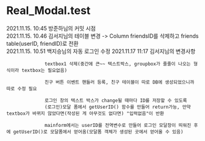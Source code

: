 # Real_Modal.test

2021.11.15. 10:45 방준하님의 커밋 시점   
2021.11.15. 10.46 김서지님의 테이블 변경 -> Column friendsID를 삭제하고 friends table(userID, friendID)로 전환   
2021.11.15. 10.51 백지승님의 자동 로그인 수정
2021.11.17  11:17 김서지님의 변경사항   
                  
                  textbox1 삭제(중간에 큰~~ 텍스트박스, groupbox가 줄줄이 나오는 형식이라 textbox는 필요없음)

                  친구 버튼 이벤트 핸들러 등록, 친구 테이블이 따로 DB에 생성되었으니까 따로 수정 필요

                  로그인 창의 텍스트 박스가 change될 때마다 ID를 저장할 수 있도록
                  (로그인)모달 폼에서 getUserID() 함수를 만들어 return가능, 만약 textbox가 바뀌지 않았다면(작성된 게 아무것도 없다면) "입력없음"이 반환

                  mainform에서는 userID를 전역변수로 만들어 로그인 모달창이 띄워진 후에 getUserID()로 모달폼에서 얻어옴(모달폼 객체가 생성된 곳에서 얻어올 수 있음)
